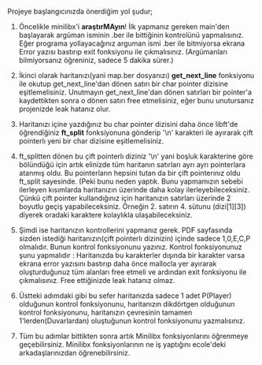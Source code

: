 Projeye başlangıcınızda önerdiğim yol şudur;

1. Öncelikle minilibx'i **araştırMAyın**! İlk yapmanız gereken main'den başlayarak argüman isminin .ber ile bittiğinin kontrolünü yapmalısınız.
Eğer programa yollayacağınız arguman ismi .ber ile bitmiyorsa ekrana Error yazısı bastırıp exit fonksiyonu ile çıkmalısınız.
(Argümanları bilmiyorsanız öğreniniz, sadece 5 dakika sürer.)

2. İkinci olarak haritanızı(yani map.ber dosyanızı) **get_next_line** fonksiyonu ile okutup get_next_line'dan dönen satırı bir char pointer 
dizisine eşitlemelisiniz. Unutmayın get_next_line'dan dönen satırları bir pointer'a kaydettikten sonra o dönen satırı free etmelisiniz, eğer
bunu unutursanız projenizde leak hatanız olur.

3. Haritanızı içine yazdığınız bu char pointer dizisini daha önce libft'de öğrendiğiniz **ft_split** fonksiyonuna gönderip '\n' karakteri ile 
ayırarak çift pointerlı yeni bir char dizisine eşitlemelisiniz.

4. ft_splitten dönen bu çift pointerlı diziniz '\n' yani boşluk karakterine göre bölündüğü için artık elinizde tüm haritanın satırları 
ayrı ayrı pointerlara atanmış oldu. Bu pointerların hepsini tutan da bir çift pointerınız oldu ft_split sayesinde. (Peki bunu neden yaptık. 
Bunu yapmamızın sebebi ilerleyen kısımlarda haritanızın üzerinde daha kolay ilerleyebileceksiniz. Çünkü çift pointer kullandığınız için 
haritanızın satırları üzerinde 2 boyutlu geçiş yapabileceksiniz. Örneğin 2. satırın 4. sütunu (dizi[1][3]) diyerek oradaki karaktere 
kolaylıkla ulaşabileceksiniz.

5. Şimdi ise haritanızın kontrollerini yapmanız gerek. PDF sayfasında sizden istediği haritanızın(çift pointerlı dizinizin) içinde 
sadece 1,0,E,C,P olmalıdır. Bunun kontrol fonksiyonunu yazınız. Kontrol fonksiyonunuz şunu yapmalıdır : Haritanızda bu karakterler dışında 
bir karakter varsa ekrana error yazısını bastırıp daha önce mallocla yer ayırarak oluşturduğunuz tüm alanları free etmeli ve ardından exit 
fonksiyonu ile çıkmalısınız. Free ettiğinizde leak hatanız olmaz.

6. Üstteki adımdaki gibi bu sefer haritanızda sadece 1 adet P(Player) olduğunun kontrol fonksiyonunu, haritanızın dikdörtgen olduğunun 
kontrol fonksiyonunu, haritanızın çevresinin tamamen 1'lerden(Duvarlardan) oluştuğunun kontrol fonksiyonunu yazmalısınız.

7. Tüm bu adımlar bittikten sonra artık Minilibx fonksiyonlarını öğrenmeye geçebilirsiniz. Minilibx fonksiyonlarının ne iş yaptığını 
ecole'deki arkadaşlarınızdan öğrenebilirsiniz.
